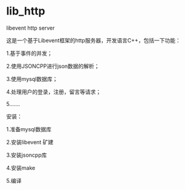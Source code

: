 # lib_http
libevent http server 

这是一个基于Libevent框架的http服务器，开发语言C++，包括一下功能：

1.基于事件的并发；

2.使用JSONCPP进行json数据的解析；

3.使用mysql数据库；

4.处理用户的登录，注册，留言等请求；

5.……

安装：

1.准备mysql数据库

2.安装libevent 矿建

3.安装jsoncpp库

4.安装make

5.编译

